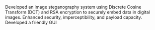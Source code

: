 Developed an image steganography system using Discrete Cosine Transform (DCT) and RSA encryption to securely
embed data in digital images. Enhanced security, imperceptibility, and payload capacity. Developed a friendly GUI
